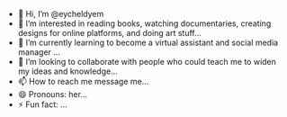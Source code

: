 - 👋 Hi, I’m @eycheldyem
- 👀 I’m interested in reading books, watching documentaries, creating designs for online platforms, and doing art stuff...
- 🌱 I’m currently learning to become a virtual assistant and social media manager ...
- 💞️ I’m looking to collaborate with people who could teach me to widen my ideas and knowledge...
- 📫 How to reach me message me...
- 😄 Pronouns: her...
- ⚡ Fun fact: ...

<!---
eycheldyem/eycheldyem is a ✨ special ✨ repository because its `README.md` (this file) appears on your GitHub profile.
You can click the Preview link to take a look at your changes.
--->
